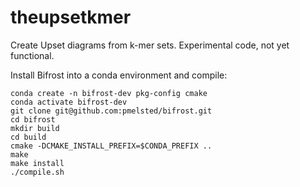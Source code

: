 # theupsetkmer
Create Upset diagrams from k-mer sets. Experimental code, not yet functional.

Install Bifrost into a conda environment and compile:
```
conda create -n bifrost-dev pkg-config cmake
conda activate bifrost-dev
git clone git@github.com:pmelsted/bifrost.git
cd bifrost
mkdir build
cd build
cmake -DCMAKE_INSTALL_PREFIX=$CONDA_PREFIX ..
make
make install
./compile.sh
```
